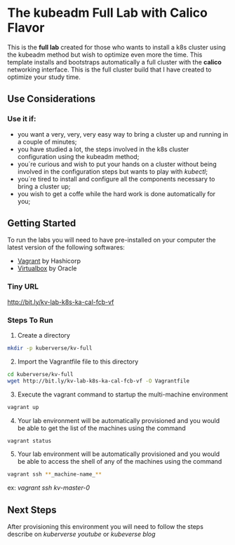 # The kubeadm Full Lab with Calico Flavor

This is the **full lab** created for those who wants to install a k8s cluster using the kubeadm method but wish to optimize even more the time. This template installs and bootstraps automatically a full cluster with the **calico** networking interface. This is the full cluster build that I have created to optimize your study time.

## Use Considerations ##

### Use it if: ###

- you want a very, very, very easy way to bring a cluster up and running in a couple of minutes;
- you have studied a lot, the steps involved in the k8s cluster configuration using the kubeadm method;
- you´re curious and wish to put your hands on a cluster without being involved in the configuration steps but wants to play with _kubectl_;
- you´re tired to install and configure all the components necessary to bring a cluster up;
- you wish to get a coffe while the hard work is done automatically for you;

## Getting Started ##

To run the labs you will need to have pre-installed on your computer the latest version of the following softwares:

- [Vagrant](www.vagrantup.com) by Hashicorp
- [Virtualbox](virtualbox.org) by Oracle

### Tiny URL ###

http://bit.ly/kv-lab-k8s-ka-cal-fcb-vf


### Steps To Run ###

1. Create a directory
```bash
mkdir -p kuberverse/kv-full
```

2. Import the Vagrantfile file to this directory

```bash
cd kuberverse/kv-full
wget http://bit.ly/kv-lab-k8s-ka-cal-fcb-vf -O Vagrantfile
```

3. Execute the vagrant command to startup the multi-machine environment

```bash
vagrant up
````

4. Your lab environment will be automatically provisioned and you would be able to get the list of the machines using the command

```bash
vagrant status
````

5. Your lab environment will be automatically provisioned and you would be able to access the shell of any of the machines using the command

```bash
vagrant ssh **_machine-name_**
```

ex: _vagrant ssh kv-master-0_

## Next Steps ##

After provisioning this environment you will need to follow the steps describe on _kuberverse youtube_ or _kubeverse blog_

